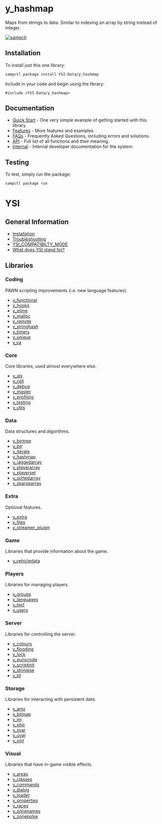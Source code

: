 # y_hashmap

Maps from strings to data.  Similar to indexing an array by string instead of integer.


[![sampctl](https://shields.southcla.ws/badge/sampctl-y_hashmap-2f2f2f.svg?style=for-the-badge)](https://github.com/YSI-Data/y_hashmap)

## Installation

To install just this one library:

```bash
sampctl package install YSI-Data/y_hashmap
```

Include in your code and begin using the library:

```pawn
#include <YSI-Data/y_hashmap>
```

## Documentation

* [Quick Start](y_hashmap/quick-start.md) - One very simple example of getting started with this library.
* [Features](y_hashmap/features.md) - More features and examples.
* [FAQs](y_hashmap/faqs.md) - Frequently Asked Questions, including errors and solutions.
* [API](y_hashmap/api.md) - Full list of all functions and their meaning.
* [Internal](y_hashmap/internal.md) - Internal developer documentation for the system.

## Testing

To test, simply run the package:

```bash
sampctl package run
```

# YSI

## General Information

* [Installation](../installation.md)
* [Troubleshooting](../troubleshooting.md)
* [YSI_COMPATIBILTY_MODE](../YSI_COMPATIBILTY_MODE.md)
* [What does YSI stand for?](../acronym.md)

## Libraries

### Coding

PAWN scripting improvements (i.e. new language features).

* [y_functional](https://github.com/YSI-Coding/y_functional)
* [y_hooks](https://github.com/YSI-Coding/y_hooks)
* [y_inline](https://github.com/YSI-Coding/y_inline)
* [y_malloc](https://github.com/YSI-Coding/y_malloc)
* [y_remote](https://github.com/YSI-Coding/y_remote)
* [y_stringhash](https://github.com/YSI-Coding/y_stringhash)
* [y_timers](https://github.com/YSI-Coding/y_timers)
* [y_unique](https://github.com/YSI-Coding/y_unique)
* [y_va](https://github.com/YSI-Coding/y_va)

### Core

Core libraries, used almost everywhere else.

* [y_als](https://github.com/YSI-Core/y_als)
* [y_cell](https://github.com/YSI-Core/y_cell)
* [y_debug](https://github.com/YSI-Core/y_debug)
* [y_master](https://github.com/YSI-Core/y_master)
* [y_profiling](https://github.com/YSI-Core/y_profiling)
* [y_testing](https://github.com/YSI-Core/y_testing)
* [y_utils](https://github.com/YSI-Core/y_utils)

### Data

Data structures and algorithms.

* [y_bintree](https://github.com/YSI-Data/y_bintree)
* [y_bit](https://github.com/YSI-Data/y_bit)
* [y_iterate](https://github.com/YSI-Data/y_iterate)
* [y_hashmap](https://github.com/YSI-Data/y_hashmap)
* [y_jaggedarray](https://github.com/YSI-Data/y_jaggedarray)
* [y_playerarray](https://github.com/YSI-Data/y_playerarray)
* [y_playerset](https://github.com/YSI-Data/y_playerset)
* [y_sortedarray](https://github.com/YSI-Data/y_sortedarray)
* [y_sparsearray](https://github.com/YSI-Data/y_sparsearray)

### Extra

Optional features.

* [y_extra](https://github.com/YSI-Extra/y_extra)
* [y_files](https://github.com/YSI-Extra/y_files)
* [y_streamer_plugin](https://github.com/YSI-Extra/y_streamer_plugin)

### Game

Libraries that provide information about the game.

* [y_vehicledata](https://github.com/YSI-Game/y_vehicledata)

### Players

Libraries for managing players.

* [y_groups](https://github.com/YSI-Players/y_groups)
* [y_languages](https://github.com/YSI-Players/y_languages)
* [y_text](https://github.com/YSI-Players/y_text)
* [y_users](https://github.com/YSI-Players/y_users)

### Server

Libraries for controlling the server.

* [y_colours](https://github.com/YSI-Server/y_colours)
* [y_flooding](https://github.com/YSI-Server/y_flooding)
* [y_lock](https://github.com/YSI-Server/y_lock)
* [y_punycode](https://github.com/YSI-Server/y_punycode)
* [y_scriptinit](https://github.com/YSI-Server/y_scriptinit)
* [y_stringise](https://github.com/YSI-Server/y_stringise)
* [y_td](https://github.com/YSI-Server/y_td)

### Storage

Libraries for interacting with persistent data.

* [y_amx](https://github.com/YSI-Storage/y_amx)
* [y_bitmap](https://github.com/YSI-Storage/y_bitmap)
* [y_ini](https://github.com/YSI-Storage/y_ini)
* [y_php](https://github.com/YSI-Storage/y_php)
* [y_svar](https://github.com/YSI-Storage/y_svar)
* [y_uvar](https://github.com/YSI-Storage/y_uvar)
* [y_xml](https://github.com/YSI-Storage/y_xml)

### Visual

Libraries that have in-game visible effects.

* [y_areas](https://github.com/YSI-Visual/y_areas)
* [y_classes](https://github.com/YSI-Visual/y_classes)
* [y_commands](https://github.com/YSI-Visual/y_commands)
* [y_dialog](https://github.com/YSI-Visual/y_dialog)
* [y_loader](https://github.com/YSI-Visual/y_loader)
* [y_properties](https://github.com/YSI-Visual/y_properties)
* [y_races](https://github.com/YSI-Visual/y_races)
* [y_zonenames](https://github.com/YSI-Visual/y_zonenames)
* [y_zonepulse](https://github.com/YSI-Visual/y_zonepulse)

